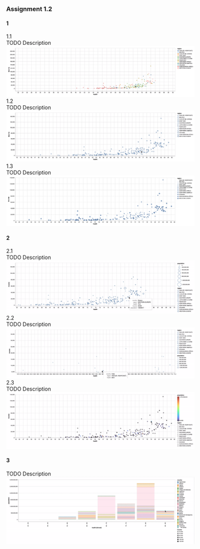 ### Assignment 1.2

#### 1
1.1 <br />
TODO Description <br />
![Alt Text](https://github.com/ruthbrennankk/data_visualisation/blob/master/health_data/output/1-1.gif)
1.2 <br />
TODO Description <br />
![Alt Text](https://github.com/ruthbrennankk/data_visualisation/blob/master/health_data/output/1-2.gif)
1.3 <br />
TODO Description <br />
![Alt Text](https://github.com/ruthbrennankk/data_visualisation/blob/master/health_data/output/1-3.png)

#### 2 <br />
2.1 <br />
TODO Description <br />
![Alt Text](https://github.com/ruthbrennankk/data_visualisation/blob/master/health_data/output/2.1.gif)
2.2 <br />
TODO Description <br />
![Alt Text](https://github.com/ruthbrennankk/data_visualisation/blob/master/health_data/output/2.2.gif)
2.3 <br />
TODO Description <br />
![Alt Text](https://github.com/ruthbrennankk/data_visualisation/blob/master/health_data/output/2.3.gif)

#### 3 <br />
TODO Description <br />
![Alt Text](https://github.com/ruthbrennankk/data_visualisation/blob/master/health_data/output/alternative_vis.gif)
